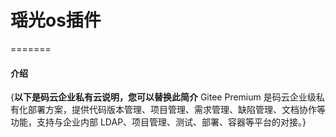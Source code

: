 # 瑶光os插件


=======
#### 介绍
{**以下是码云企业私有云说明，您可以替换此简介**
Gitee Premium 是码云企业级私有化部署方案，提供代码版本管理、项目管理、需求管理、缺陷管理、文档协作等功能，支持与企业内部 LDAP、项目管理、测试、部署、容器等平台的对接。}